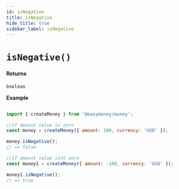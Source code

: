 ```yaml
---
id: isNegative
title: isNegative
hide_title: true
sidebar_label: isNegative
---
```



# `isNegative()`

#### Returns

`boolean`


**Example**

```js

import { createMoney } from '@easymoney/money';

//if amount value is zero
const money = createMoney({ amount: 100, currency: 'USD' });

money.isNegative();
// => false

//if amount value isnt zero
const money1 = createMoney({ amount: -100, currency: 'USD' });

money1.isNegative();
// => true

```